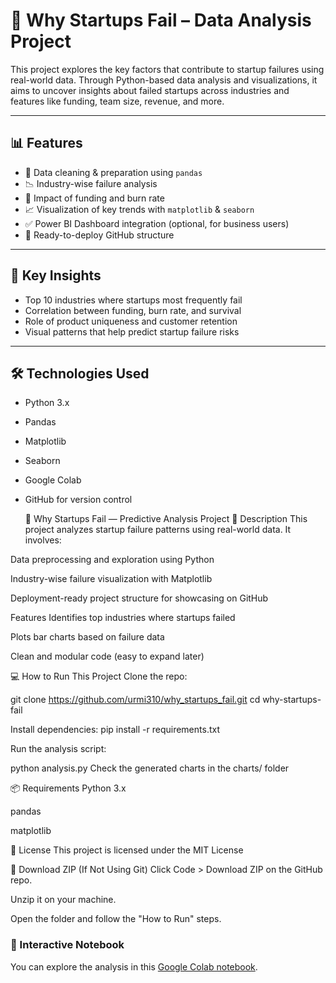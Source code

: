 
 # 🚀 Why Startups Fail – Data Analysis Project

This project explores the key factors that contribute to startup failures using real-world data. Through Python-based data analysis and visualizations, it aims to uncover insights about failed startups across industries and features like funding, team size, revenue, and more.

---

## 📊 Features

- 📁 Data cleaning & preparation using `pandas`
- 📉 Industry-wise failure analysis
- 💸 Impact of funding and burn rate
- 📈 Visualization of key trends with `matplotlib` & `seaborn`
- ✅ Power BI Dashboard integration (optional, for business users)
- 📂 Ready-to-deploy GitHub structure

---

## 📌 Key Insights

- Top 10 industries where startups most frequently fail
- Correlation between funding, burn rate, and survival
- Role of product uniqueness and customer retention
- Visual patterns that help predict startup failure risks

---

## 🛠️ Technologies Used

- Python 3.x
- Pandas
- Matplotlib
- Seaborn
- Google Colab
- GitHub for version control

  🚀 Why Startups Fail — Predictive Analysis Project
📌 Description
This project analyzes startup failure patterns using real-world data. It involves:

Data preprocessing and exploration using Python

Industry-wise failure visualization with Matplotlib

Deployment-ready project structure for showcasing on GitHub

 Features
Identifies top industries where startups failed

Plots bar charts based on failure data

Clean and modular code (easy to expand later)

💻 How to Run This Project
Clone the repo:

git clone https://github.com/urmi310/why_startups_fail.git
cd why-startups-fail

Install dependencies:
pip install -r requirements.txt

Run the analysis script:

python analysis.py
Check the generated charts in the charts/ folder

📦 Requirements
Python 3.x

pandas

matplotlib

📝 License
This project is licensed under the MIT License

📂 Download ZIP (If Not Using Git)
Click Code > Download ZIP on the GitHub repo.

Unzip it on your machine.

Open the folder and follow the "How to Run" steps.

### 🔗 Interactive Notebook

You can explore the analysis in this [Google Colab notebook](https://colab.research.google.com/github/urmi310/why_startups_fail/blob/main/startup_failure_analysis.ipynb).








